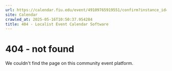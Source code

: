 ```yaml
---
url: https://calendar.fiu.edu/event/49109765919551/confirm?instance_id=49109765947217&return=https%3A%2F%2Fcalendar.fiu.edu%2Fcalendar%3Fevent_types%255B%255D%3D121720
site: Calendar
crawled_at: 2025-05-16T10:50:37.954284
title: 404 - Localist Event Calendar Software
---
```


# 404 - not found
We couldn't find the page on this community event platform.
